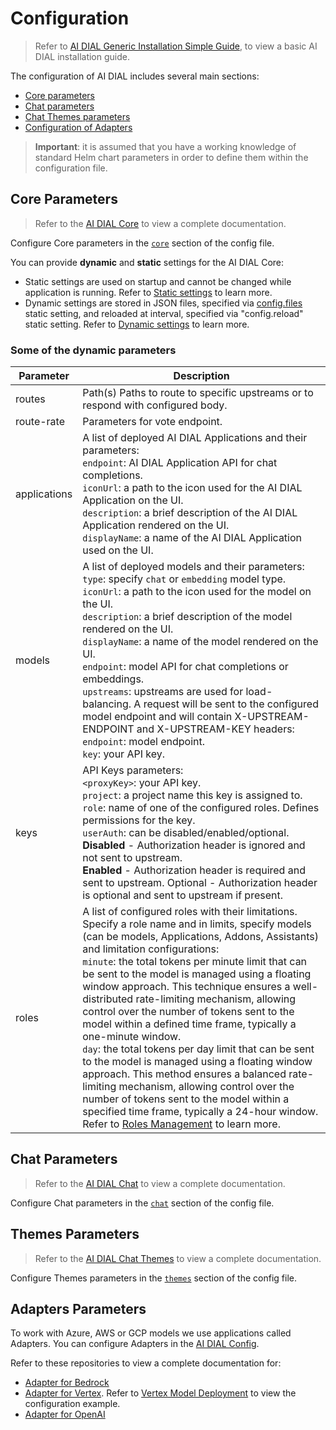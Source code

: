 # Configuration

> Refer to [AI DIAL Generic Installation Simple Guide](https://github.com/epam/ai-dial-helm/tree/main/charts/dial/examples/generic/simple), to view a basic AI DIAL installation guide.

The configuration of AI DIAL includes several main sections:

* [Core parameters](#core-parameters)
* [Chat parameters](#chat-parameters)
* [Chat Themes parameters](#themes-parameters)
* [Configuration of Adapters](#adapters-parameters)

> **Important**: it is assumed that you have a working knowledge of standard Helm chart parameters in order to define them within the configuration file.

## Core Parameters

> Refer to the [AI DIAL Core](https://github.com/epam/ai-dial-core) to view a complete documentation.

Configure Core parameters in the [`core`](https://github.com/epam/ai-dial-helm/blob/8a2d6ebe301965ef0e4f06bc5f6e47aadc7b597f/charts/dial/examples/generic/simple/values.yaml#L1) section of the config file.

You can provide **dynamic** and **static** settings for the AI DIAL Core:

* Static settings are used on startup and cannot be changed while application is running. Refer to [Static settings](https://github.com/epam/ai-dial-core#static-settings) to learn more.
* Dynamic settings are stored in JSON files, specified via [config.files](https://github.com/epam/ai-dial-helm/blob/8a2d6ebe301965ef0e4f06bc5f6e47aadc7b597f/charts/dial/examples/generic/simple/values.yaml#L6C3-L6C6) static setting, and reloaded at interval, specified via "config.reload" static setting. Refer to [Dynamic settings](https://github.com/epam/ai-dial-core#dynamic-settings) to learn more.

### Some of the dynamic parameters

|Parameter|Description|
|---------|-----------|
|routes|Path(s)  Paths to route to specific upstreams or to respond with configured body.|
|route-rate|Parameters for vote endpoint.|
|applications|A list of deployed AI DIAL Applications and their parameters:<br />`endpoint`: AI DIAL Application API for chat completions.<br />`iconUrl`: a path to the icon used for the AI DIAL Application on the UI.<br />`description`: a brief description of the AI DIAL Application rendered on the UI.<br />`displayName`: a name of the AI DIAL Application used on the UI.|
|models|A list of deployed models and their parameters:<br />`type`: specify `chat` or `embedding` model type.<br />`iconUrl`: a path to the icon used for the model on the UI.<br />`description`: a brief description of the model rendered on the UI.<br />`displayName`: a name of the model rendered on the UI.<br />`endpoint`: model API for chat completions or embeddings.<br />`upstreams`: upstreams are used for load-balancing. A request will be sent to the configured model endpoint and will contain X-UPSTREAM-ENDPOINT and X-UPSTREAM-KEY headers:<br />`endpoint`: model endpoint.<br />`key`: your API key.|
|keys|API Keys parameters:<br />`<proxyKey>`: your API key.<br />`project`: a project name this key is assigned to.<br />`role`: name of one of the configured roles. Defines permissions for the key.<br />`userAuth`: can be disabled/enabled/optional.<br />**Disabled** - Authorization header is ignored and not sent to upstream.<br />**Enabled** - Authorization header is required and sent to upstream. Optional - Authorization header is optional and sent to upstream if present.|
|roles|A list of configured roles with their limitations. Specify a role name and in limits, specify models (can be models, Applications, Addons, Assistants) and limitation configurations:<br />`minute`: the total tokens per minute limit that can be sent to the model is managed using a floating window approach. This technique ensures a well-distributed rate-limiting mechanism, allowing control over the number of tokens sent to the model within a defined time frame, typically a one-minute window.<br />`day`: the total tokens per day limit that can be sent to the model is managed using a floating window approach. This method ensures a balanced rate-limiting mechanism, allowing control over the number of tokens sent to the model within a specified time frame, typically a 24-hour window.<br />Refer to [Roles Management](/docs/tutorials/roles-management.md) to learn more.|

## Chat Parameters

> Refer to the [AI DIAL Chat](https://github.com/epam/ai-dial-chat) to view a complete documentation.

Configure Chat parameters in the [`chat`](https://github.com/epam/ai-dial-helm/blob/8a2d6ebe301965ef0e4f06bc5f6e47aadc7b597f/charts/dial/examples/generic/simple/values.yaml#L63) section of the config file.

## Themes Parameters

> Refer to the [AI DIAL Chat Themes](https://github.com/epam/ai-dial-chat-themes) to view a complete documentation.

Configure Themes parameters in the [`themes`](https://github.com/epam/ai-dial-helm/blob/8a2d6ebe301965ef0e4f06bc5f6e47aadc7b597f/charts/dial/examples/generic/simple/values.yaml#L98) section of the config file.

## Adapters Parameters

To work with Azure, AWS or GCP models we use applications called Adapters. You can configure Adapters in the [AI DIAL Config](https://github.com/epam/ai-dial-helm/blob/8a2d6ebe301965ef0e4f06bc5f6e47aadc7b597f/charts/dial/examples/generic/simple/values.yaml#L114).

Refer to these repositories to view a complete documentation for:

* [Adapter for Bedrock](https://github.com/epam/ai-dial-adapter-bedrock)
* [Adapter for Vertex](https://github.com/epam/ai-dial-adapter-vertexai). Refer to [Vertex Model Deployment](./Vertex%20Model%20Deployment.md#step-3-configure-ai-dial-adapter) to view the configuration example.
* [Adapter for OpenAI](https://github.com/epam/ai-dial-adapter-openai)

